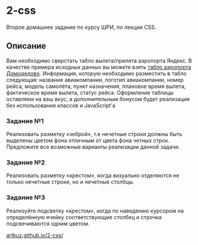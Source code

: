 # 2-css

Второе домашнее задание по курсу ШРИ, по лекции CSS.

## Описание
Вам необходимо сверстать табло вылета/прилета аэропорта Яндекс. В качестве примера исходных данных вы можете взять [табло аэропорта Домодедово](http://www.domodedovo.ru/ru/main/airindicator/flightnew/). Информация, которую необходимо разместить в табло следующая: название авиакомпании, логотип авиакомпании, номер рейса, модель самолёта, пункт назначения, плановое время вылета, фактическое время вылета, статус рейса. Оформление таблицы оставляем на ваш вкус, а дополнительным бонусом будет реализация без использования классов и JavaScript'а


### Задание №1
Реализовать разметку «зеброй», т.е нечетные строки должны быть выделены цветом фона отличным от цвета фона четных строк. 
Предложите все возможные варианты реализации данной задачи.

### Задание №2
Реализовать разметку «крестом», когда визуально отделяются не только нечетные строки, но и нечетные столбцы.

### Задание №3
Реализуйте подсветку «крестом», когда по наведению курсором на определённую ячейку соответствующие столбец и строчка подсвечиваются одним цветом.

[artkuz.github.io/2-css/](http://artkuz.github.io/2-css/)
